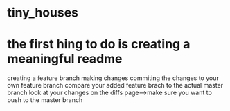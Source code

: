 # tiny_houses
# the first hing to do is creating a meaningful readme

creating a feature branch
making changes
commiting the changes to your own feature branch
compare your added feature brach to the actual master branch
look at your changes on the diffs page-->make sure you want to push to the master branch
